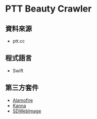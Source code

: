 # PTT Beauty Crawler
## 資料來源
- ptt.cc
## 程式語言
- Swift
## 第三方套件
- [Alamofire](https://github.com/Alamofire/Alamofire)
- [Kanna](https://github.com/tid-kijyun/Kanna)
- [SDWebImage](https://github.com/SDWebImage/SDWebImage)
